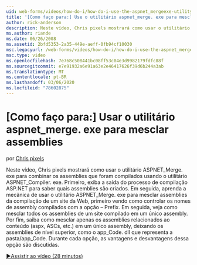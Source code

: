 ```yaml
---
uid: web-forms/videos/how-do-i/how-do-i-use-the-aspnet_mergeexe-utility-to-merge-assemblies
title: '[Como faço para:] Use o utilitário aspnet_merge. exe para mesclar assemblies | Microsoft Docs'
author: rick-anderson
description: Neste vídeo, Chris pixels mostrará como usar o utilitário aspnet_merge. exe para combinar assemblies que foram compilados usando o aspnet_compiler. exe utilitário...
ms.author: riande
ms.date: 06/26/2008
ms.assetid: 2bfd5353-2a35-449e-aeff-0fb94cf10030
msc.legacyurl: /web-forms/videos/how-do-i/how-do-i-use-the-aspnet_mergeexe-utility-to-merge-assemblies
msc.type: video
ms.openlocfilehash: 7e768c508441bc08ff53c04e3d9982179fdfc88f
ms.sourcegitcommit: e7e91932a6e91a63e2e46417626f39d6b244a3ab
ms.translationtype: MT
ms.contentlocale: pt-BR
ms.lasthandoff: 03/06/2020
ms.locfileid: "78602875"
---
```

# <a name="how-do-i-use-the-aspnet_mergeexe-utility-to-merge-assemblies"></a>[Como faço para:] Usar o utilitário aspnet_merge. exe para mesclar assemblies

por [Chris pixels](https://twitter.com/chrispels)

Neste vídeo, Chris pixels mostrará como usar o utilitário ASPNET\_Merge. exe para combinar os assemblies que foram compilados usando o utilitário ASPNET\_Compiler. exe. Primeiro, exiba a saída do processo de compilação ASP.NET para saber quais assemblies são criados. Em seguida, aprenda a mecânica de usar o utilitário ASPNET\_Merge. exe para mesclar assemblies da compilação de um site da Web, primeiro vendo como controlar os nomes de assembly compilados com a opção – Prefix. Em seguida, veja como mesclar todos os assemblies de um site compilado em um único assembly. Por fim, saiba como mesclar apenas os assemblies relacionados ao conteúdo (aspx, ASCs, etc.) em um único assembly, deixando os assemblies de nível superior, como o app\_Code. dll que representa a pasta/app\_Code. Durante cada opção, as vantagens e desvantagens dessa opção são discutidas.

[&#9654;Assistir ao vídeo (28 minutos)](https://channel9.msdn.com/Blogs/ASP-NET-Site-Videos/how-do-i-use-the-aspnet_mergeexe-utility-to-merge-assemblies)
